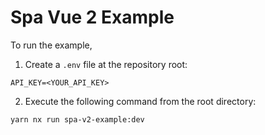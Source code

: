 # Spa Vue 2 Example

To run the example,

1. Create a `.env` file at the repository root:
```dotenv
API_KEY=<YOUR_API_KEY>
```

2. Execute the following command from the root directory:
```shell
yarn nx run spa-v2-example:dev
```
